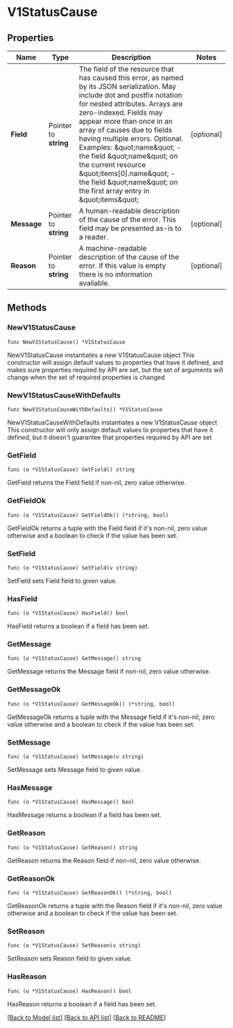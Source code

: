 # V1StatusCause

## Properties

Name | Type | Description | Notes
------------ | ------------- | ------------- | -------------
**Field** | Pointer to **string** | The field of the resource that has caused this error, as named by its JSON serialization. May include dot and postfix notation for nested attributes. Arrays are zero-indexed.  Fields may appear more than once in an array of causes due to fields having multiple errors. Optional.  Examples:   \&quot;name\&quot; - the field \&quot;name\&quot; on the current resource   \&quot;items[0].name\&quot; - the field \&quot;name\&quot; on the first array entry in \&quot;items\&quot; | [optional] 
**Message** | Pointer to **string** | A human-readable description of the cause of the error.  This field may be presented as-is to a reader. | [optional] 
**Reason** | Pointer to **string** | A machine-readable description of the cause of the error. If this value is empty there is no information available. | [optional] 

## Methods

### NewV1StatusCause

`func NewV1StatusCause() *V1StatusCause`

NewV1StatusCause instantiates a new V1StatusCause object
This constructor will assign default values to properties that have it defined,
and makes sure properties required by API are set, but the set of arguments
will change when the set of required properties is changed

### NewV1StatusCauseWithDefaults

`func NewV1StatusCauseWithDefaults() *V1StatusCause`

NewV1StatusCauseWithDefaults instantiates a new V1StatusCause object
This constructor will only assign default values to properties that have it defined,
but it doesn't guarantee that properties required by API are set

### GetField

`func (o *V1StatusCause) GetField() string`

GetField returns the Field field if non-nil, zero value otherwise.

### GetFieldOk

`func (o *V1StatusCause) GetFieldOk() (*string, bool)`

GetFieldOk returns a tuple with the Field field if it's non-nil, zero value otherwise
and a boolean to check if the value has been set.

### SetField

`func (o *V1StatusCause) SetField(v string)`

SetField sets Field field to given value.

### HasField

`func (o *V1StatusCause) HasField() bool`

HasField returns a boolean if a field has been set.

### GetMessage

`func (o *V1StatusCause) GetMessage() string`

GetMessage returns the Message field if non-nil, zero value otherwise.

### GetMessageOk

`func (o *V1StatusCause) GetMessageOk() (*string, bool)`

GetMessageOk returns a tuple with the Message field if it's non-nil, zero value otherwise
and a boolean to check if the value has been set.

### SetMessage

`func (o *V1StatusCause) SetMessage(v string)`

SetMessage sets Message field to given value.

### HasMessage

`func (o *V1StatusCause) HasMessage() bool`

HasMessage returns a boolean if a field has been set.

### GetReason

`func (o *V1StatusCause) GetReason() string`

GetReason returns the Reason field if non-nil, zero value otherwise.

### GetReasonOk

`func (o *V1StatusCause) GetReasonOk() (*string, bool)`

GetReasonOk returns a tuple with the Reason field if it's non-nil, zero value otherwise
and a boolean to check if the value has been set.

### SetReason

`func (o *V1StatusCause) SetReason(v string)`

SetReason sets Reason field to given value.

### HasReason

`func (o *V1StatusCause) HasReason() bool`

HasReason returns a boolean if a field has been set.


[[Back to Model list]](../README.md#documentation-for-models) [[Back to API list]](../README.md#documentation-for-api-endpoints) [[Back to README]](../README.md)


